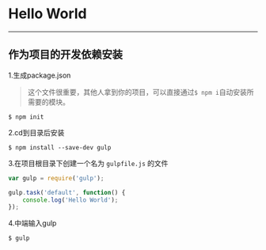 # Hello World
---

## 作为项目的开发依赖安装

1.生成package.json

> 这个文件很重要，其他人拿到你的项目，可以直接通过`$ npm i`自动安装所需要的模块。

```
$ npm init
```

2.cd到目录后安装

```
$ npm install --save-dev gulp
```

3.在项目根目录下创建一个名为 `gulpfile.js` 的文件

```js
var gulp = require('gulp');

gulp.task('default', function() {
    console.log('Hello World');
});
```

4.中端输入gulp

```
$ gulp
```




